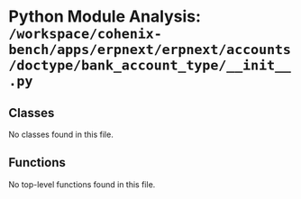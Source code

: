 # Python Module Analysis: `/workspace/cohenix-bench/apps/erpnext/erpnext/accounts/doctype/bank_account_type/__init__.py`

## Classes

No classes found in this file.


## Functions

No top-level functions found in this file.
